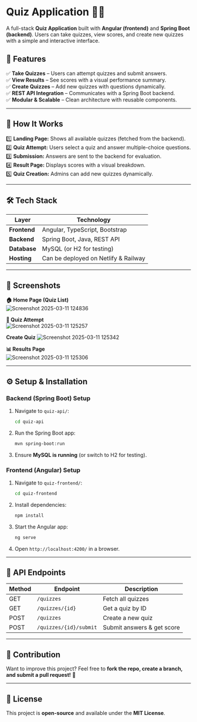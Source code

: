 # **Quiz Application** 📝🎯  

A full-stack **Quiz Application** built with **Angular (frontend)** and **Spring Boot (backend)**. Users can take quizzes, view scores, and create new quizzes with a simple and interactive interface.  

## **📌 Features**  

✅ **Take Quizzes** – Users can attempt quizzes and submit answers.  
✅ **View Results** – See scores with a visual performance summary.  
✅ **Create Quizzes** – Add new quizzes with questions dynamically.  
✅ **REST API Integration** – Communicates with a Spring Boot backend.  
✅ **Modular & Scalable** – Clean architecture with reusable components.  

---

## **🚀 How It Works**  

1️⃣ **Landing Page:** Shows all available quizzes (fetched from the backend).  
2️⃣ **Quiz Attempt:** Users select a quiz and answer multiple-choice questions.  
3️⃣ **Submission:** Answers are sent to the backend for evaluation.  
4️⃣ **Result Page:** Displays scores with a visual breakdown.  
5️⃣ **Quiz Creation:** Admins can add new quizzes dynamically.  

---

## **🛠️ Tech Stack**  

| Layer         | Technology  |
|--------------|------------|
| **Frontend**  | Angular, TypeScript, Bootstrap |
| **Backend**   | Spring Boot, Java, REST API   |
| **Database**  | MySQL (or H2 for testing) |
| **Hosting**   | Can be deployed on Netlify & Railway |

---

## **📸 Screenshots**  

**🏠 Home Page (Quiz List)**  
![Screenshot 2025-03-11 124836](https://github.com/user-attachments/assets/f8fdec2a-c731-4ec4-848a-e0ca35d6e6a3)
 

**📝 Quiz Attempt**  
![Screenshot 2025-03-11 125257](https://github.com/user-attachments/assets/92b3b738-f20b-47f4-8327-0ec5a0d06877)

**Create Quiz**
![Screenshot 2025-03-11 125342](https://github.com/user-attachments/assets/bf14ab52-4be1-458f-b976-3f853541c2df)

**📊 Results Page**  
![Screenshot 2025-03-11 125306](https://github.com/user-attachments/assets/e945e1b3-d6e5-4b3a-8e72-9f77cd38c0fe)

---

## **⚙️ Setup & Installation**  

### **Backend (Spring Boot) Setup**  

1. Navigate to `quiz-api/`:  
   ```sh
   cd quiz-api
   ```
2. Run the Spring Boot app:  
   ```sh
   mvn spring-boot:run
   ```
3. Ensure **MySQL is running** (or switch to H2 for testing).  

### **Frontend (Angular) Setup**  

1. Navigate to `quiz-frontend/`:  
   ```sh
   cd quiz-frontend
   ```
2. Install dependencies:  
   ```sh
   npm install
   ```
3. Start the Angular app:  
   ```sh
   ng serve
   ```
4. Open `http://localhost:4200/` in a browser.  

---

## **📌 API Endpoints**  

| Method | Endpoint                 | Description                 |
|--------|--------------------------|-----------------------------|
| GET    | `/quizzes`               | Fetch all quizzes          |
| GET    | `/quizzes/{id}`          | Get a quiz by ID           |
| POST   | `/quizzes`               | Create a new quiz          |
| POST   | `/quizzes/{id}/submit`   | Submit answers & get score |

---

## **📢 Contribution**  

Want to improve this project? Feel free to **fork the repo, create a branch, and submit a pull request!** 🚀  

---

## **📄 License**  
This project is **open-source** and available under the **MIT License**.  
